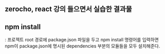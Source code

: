 ## zerocho, react 강의 들으면서 실습한 결과물

## npm install 
: 프로젝트 root 경로에 package.json 파일을 두고 npm install 명령어를 입력하면
npm이 package.json에 명시된 dependencies 부분의 모듈들을 모두 설치해준다.